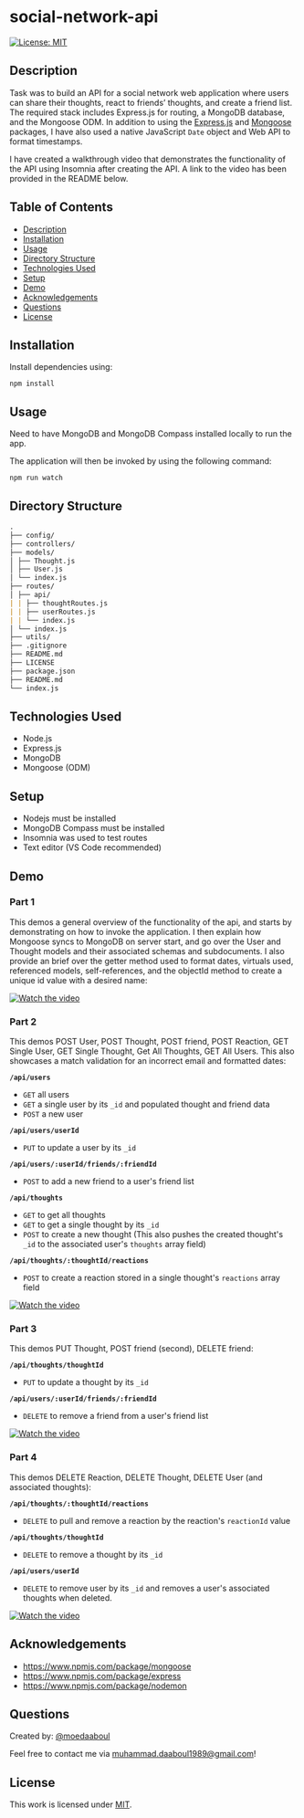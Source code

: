 # social-network-api

[![License: MIT](https://img.shields.io/badge/License-MIT-yellow.svg)](https://opensource.org/licenses/MIT)

## Description

Task was to build an API for a social network web application where users can share their thoughts, react to friends’ thoughts, and create a friend list. The required stack includes Express.js for routing, a MongoDB database, and the Mongoose ODM. In addition to using the [Express.js](https://www.npmjs.com/package/express) and [Mongoose](https://www.npmjs.com/package/mongoose) packages, I have also used a native JavaScript `Date` object and Web API to format timestamps.

I have created a walkthrough video that demonstrates the functionality of the API using Insomnia after creating the API. A link to the video has been provided in the README below.

## Table of Contents

- [Description](#description)
- [Installation](#installation)
- [Usage](#usage)
- [Directory Structure](#directory-structure)
- [Technologies Used](#technologies-used)
- [Setup](#setup)
- [Demo](#demo)
- [Acknowledgements](#acknowledgements)
- [Questions](#questions)
- [License](#license)

## Installation

​Install dependencies using:

    npm install

## Usage

Need to have MongoDB and MongoDB Compass installed locally to run the app.

The application will then be invoked by using the following command:

    npm run watch

## Directory Structure

```md
.
├── config/
├── controllers/
├── models/
│ ├── Thought.js
│ ├── User.js
│ └── index.js
├── routes/
│ ├── api/
| | ├── thoughtRoutes.js
| | ├── userRoutes.js
| | └── index.js
│ └── index.js
├── utils/
├── .gitignore
├── README.md
├── LICENSE
├── package.json
├── README.md
└── index.js
```

## Technologies Used

- Node.js
- Express.js
- MongoDB
- Mongoose (ODM)

## Setup

- Nodejs must be installed
- MongoDB Compass must be installed
- Insomnia was used to test routes
- Text editor (VS Code recommended)

## Demo

### Part 1

This demos a general overview of the functionality of the api, and starts by demonstrating on how to invoke the application. I then explain how Mongoose syncs to MongoDB on server start, and go over the User and Thought models and their associated schemas and subdocuments. I also provide an brief over the getter method used to format dates, virtuals used, referenced models, self-references, and the objectId method to create a unique id value with a desired name:

[![Watch the video](./assets/my-video-player-01.png)](https://drive.google.com/file/d/1751IHCK9kVsMLaaAFSCidX6goZxg1h4Z/view)

### Part 2

This demos POST User, POST Thought, POST friend, POST Reaction, GET Single User, GET Single Thought, Get All Thoughts, GET All Users. This also showcases a match validation for an incorrect email and formatted dates:

**`/api/users`**

- `GET` all users
- `GET` a single user by its `_id` and populated thought and friend data
- `POST` a new user

**`/api/users/userId`**

- `PUT` to update a user by its `_id`

**`/api/users/:userId/friends/:friendId`**

- `POST` to add a new friend to a user's friend list

**`/api/thoughts`**

- `GET` to get all thoughts
- `GET` to get a single thought by its `_id`
- `POST` to create a new thought (This also pushes the created thought's `_id` to the associated user's `thoughts` array field)

**`/api/thoughts/:thoughtId/reactions`**

- `POST` to create a reaction stored in a single thought's `reactions` array field

[![Watch the video](./assets/my-video-player-02.png)](https://drive.google.com/file/d/137bDMWIz4FoUtAcI7-tdvxzbNXB6TtW_/view)

### Part 3

This demos PUT Thought, POST friend (second), DELETE friend:

**`/api/thoughts/thoughtId`**

- `PUT` to update a thought by its `_id`

**`/api/users/:userId/friends/:friendId`**

- `DELETE` to remove a friend from a user's friend list

[![Watch the video](./assets/my-video-player-03.png)](https://drive.google.com/file/d/1Q0vKKx1Re6Ae_U4Kx0Z8n2j3PoNqkxvj/view)

### Part 4

This demos DELETE Reaction, DELETE Thought, DELETE User (and associated thoughts):

**`/api/thoughts/:thoughtId/reactions`**

- `DELETE` to pull and remove a reaction by the reaction's `reactionId` value

**`/api/thoughts/thoughtId`**

- `DELETE` to remove a thought by its `_id`

**`/api/users/userId`**

- `DELETE` to remove user by its `_id` and removes a user's associated thoughts when deleted.

[![Watch the video](./assets/my-video-player-04.png)](https://drive.google.com/file/d/1Mbz2k0sMDzOk7h9L7TgZCGWuHDxYjVyD/view)

## Acknowledgements

- https://www.npmjs.com/package/mongoose
- https://www.npmjs.com/package/express
- https://www.npmjs.com/package/nodemon

## Questions

Created by: [@moedaaboul](https://github.com/moedaaboul)

Feel free to contact me via [muhammad.daaboul1989@gmail.com](muhammad.daaboul1989@gmail.com)!

## License

This work is licensed under
[MIT](#).

